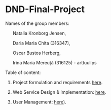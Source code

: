 # DND-Final-Project

Names of the group members:
<ul> Natalia Kronborg Jensen,</ul>
<ul> Daria Maria Chita (316347),</ul>
<ul> Oscar Bustos Herberg,</ul>
<ul> Irina Maria Mereuță (316125) - arttuulips </ul>

Table of content: 
1. Project formulation and requirements [here](./ProjectFormulation.md).

2. Web Service Design & Implementation: [here](./WebService.md).

3. User Management: [here](https://github.com/arttuulips/DND-Final-Project/blob/main/User%20Management.md)).
